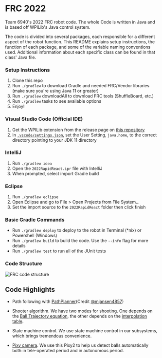 # FRC 2022
Team 6940's 2022 FRC robot code. The whole Code is written in Java and is based off WPILib's Java control system.

The code is divided into several packages, each responsible for a different aspect of the robot function. This README explains setup instructions, the function of each package, and some of the variable naming conventions used. Additional information about each specific class can be found in that class' Java file.

### Setup Instructions

1. Clone this repo
1. Run `./gradlew` to download Gradle and needed FRC/Vendor libraries (make sure you're using Java 11 or greater)
1. Run `./gradlew` downloadAll to download FRC tools (ShuffleBoard, etc.)
1. Run `./gradlew` tasks to see available options
1. Enjoy!

### Visual Studio Code (Official IDE)
1. Get the WPILib extension from the release page on [this repository](https://github.com/wpilibsuite/allwpilib/releases/latest)
2. In [`.vscode/settings.json`](.vscode/settings.json), set the User Setting, `java.home`, to the correct directory pointing to your JDK 11 directory

### IntelliJ
1. Run `./gradlew idea`
1. Open the `2022RapidReact.ipr` file with IntelliJ
1. When prompted, select import Gradle build

### Eclipse
1. Run `./gradlew eclipse`
1. Open Eclipse and go to File > Open Projects from File System...
1. Set the import source to the `2022RapidReact` folder then click finish

### Basic Gradle Commands
* Run `./gradlew deploy` to deploy to the robot in Terminal (*nix) or Powershell (Windows)
* Run `./gradlew build` to build the code.  Use the `--info` flag for more details
* Run `./gradlew test` to run all of the JUnit tests

### Code Structure

![FRC code structure](https://user-images.githubusercontent.com/62934294/160263652-df9f4034-478b-48ed-a99c-72ce4bbe1fda.png)

## Code Highlights
- Path following with [PathPlanner](https://github.com/mjansen4857/pathplanner)(Credit [@mjansen4857](https://github.com/mjansen4857))

- Shooter algorithm. We have two modes for shooting. One depends on the [Ball Trajectory equation](https://github.com/Team6940/2022RapidReact/blob/576d1aa9f94298a923b5d2e5ea9a7f4d51ff4854/src/main/java/frc/robot/subsystems/Shooter.java#L224), the other depends on the [interpolation table](https://github.com/Team6940/2022RapidReact/blob/576d1aa9f94298a923b5d2e5ea9a7f4d51ff4854/src/main/java/frc/robot/subsystems/Shooter.java#L24).

- State machine control. We use state machine control in our subsystems, which brings tremendous convenience.

- [Pixy camera](https://pixycam.com/). We use this Pixy2 to help us detect balls automatically both in tele-operated period and in autonomous period.


